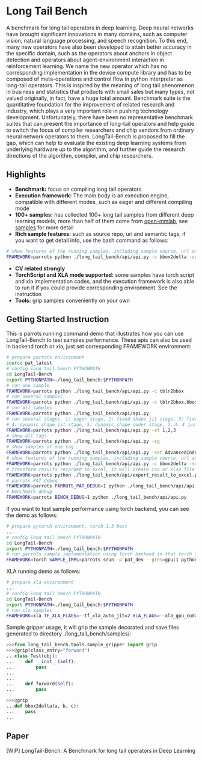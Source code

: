 # Long Tail Bench

A benchmark for long tail operators in deep learning. Deep neural networks have brought significant innovations in many domains, such as computer vision, natural language processing, and speech recognition. To this end, many new operators have also been developed to attain better accuracy in the specific domain, such as the operators about anchors in object detection and operators about agent-environment interaction in reinforcement learning. We name the new operator which has no corresponding implementation in the device compute library and has to be composed of meta-operations and control flow in python interpreter as long-tail operators. This is inspired by the meaning of long tail phenomenon in business and statistics that products with small sales but many types, not valued originally, in fact, have a huge total amount. Benchmark suite is the quantitative foundation for the improvement of related research and industry, which plays a very important role in pushing technology development. Unfortunately, there have been no representative benchmark suites that can present the importance of long-tail operators and help guide to switch the focus of compiler researchers and chip vendors from ordinary neural network operators to them. LongTail-Bench is proposed to fill the gap, which can help to evaluate the existing deep learning systems from underlying hardware up to the algorithm, and further guide the research directions of the algorithm, compiler, and chip researchers.

## Highlights
- **Benchmark:** focus on compiling long tail operators
- **Execution framework:** The main body is an execution engine, compatible with different modes, such as eager and different compiling mode
- **100+ samples:** has collected 100+ long tail samples from different deep learning models, more than half of them come from [open-mmlab](https://github.com/open-mmlab), see [samples](long_tail_bench/samples/README.md) for more detail
- **Rich sample features:** such as source repo, url and semantic tags, if you want to get detail info, use the bash command as follows:
```bash
# show features of the running samples, including sample source, url and semantic tags
FRAMEWORK=parrots python ./long_tail_bench/api/api.py -c bbox2delta -sc
```
- **CV related strongly** 
- **TorchScript and XLA mode supported:** some samples have torch script and xla implementation codes, and the execution framework is also able to run it if you could provide corresponding environment. See the instruction
- **Tools:** grip samples conveniently on your own

## Getting Started Instruction
This is parrots running command demo that illustrates how you can use LongTail-Bench to test samples performance. These apis can also be used in backend torch or xla, just set corresponding FRAMEWORK environment:
```bash
# prepare parrots environmant
source pat_latest
# config long tail bench PYTHONPATH
cd LongTail-Bench
export PYTHONPATH=./long_tail_bench:$PYTHONPATH
# run one sample
FRAMEWORK=parrots python ./long_tail_bench/api/api.py -c tblr2bbox
# run several samples
FRAMEWORK=parrots python ./long_tail_bench/api/api.py -c tblr2bbox,bbox2delta
# run all samples
FRAMEWORK=parrots python ./long_tail_bench/api/api.py
# run several stages, 1: eager stage, 2: fixed shape jit stage, 3: fixed shape coder stage,
# 4: dynamic shape jit stage, 5: dynamic shape coder stage, 2、3、4 just for parrots compiler
FRAMEWORK=parrots python ./long_tail_bench/api/api.py -st 1,2,3
# show all tags
FRAMEWORK=parrots python ./long_tail_bench/api/api.py -sg
# show samples of one tag
FRAMEWORK=parrots python ./long_tail_bench/api/api.py -sot AdvancedIndexing
# show features of the running samples, including sample source, url and semantic tags
FRAMEWORK=parrots python ./long_tail_bench/api/api.py -c bbox2delta -sc
# transform results recorded to excel, it will create csv or xlsx file in directory ./long_tail_bench/results/
FRAMEWORK=parrots python ./long_tail_bench/api/export_result_to_excel.py
# parrots PAT debug
FRAMEWORK=parrots PARROTS_PAT_DEBUG=1 python ./long_tail_bench/api/api.py
# benchmark debug
FRAMEWORK=parrots BENCH_DEBUG=1 python ./long_tail_bench/api/api.py

```

If you want to test sample performance using torch backend, you can see the demo as follows:
```bash
# prepare pytorch environment, torch 1.3 best
...
# config long tail bench PYTHONPATH
cd LongTail-Bench
export PYTHONPATH=./long_tail_bench:$PYTHONPATH
# run parrots sample implementation using torch backend in that torch samples implementation are equal to parrots' nearly
FRAMEWORK=torch SAMPLE_IMPL=parrots srun -p pat_dev --gres=gpu:1 python ./long_tail_bench/api/api.py -st 1
```

XLA running demo as follows:
```bash
# prepare xla environment
...
# config long tail bench PYTHONPATH
cd LongTail-Bench
export PYTHONPATH=./long_tail_bench:$PYTHONPATH
# run xla samples
FRAMEWORK=xla TF_XLA_FLAGS=--tf_xla_auto_jit=2 XLA_FLAGS=--xla_gpu_cuda_data_dir=.../cuda-10.1 python ./long_tail_bench/api/api.py -st 1
```

Sample gripper usage, it will grip the sample decorated and save files generated to directory ./long_tail_bench/samples/:
```python
>>>from long_tail_bench.tools.sample_gripper import grip
>>>@grip(class_entry="forward")
...class Test(obj):
...    def __init__(self):
...        pass
...
...
...    def forward(self):
...        pass

>>>@grip
...def bbox2delta(a, b, c):
...    pass
...
```

## Paper
[WIP] LongTail-Bench: A Benchmark for long tail operators in Deep Learning
